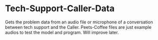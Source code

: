 # Tech-Support-Caller-Data
Gets the problem data from an audio file or microphone of a conversation between tech support and the Caller. 
Peets-Coffee files are just example audios to test the model and program. Will improve later. 

